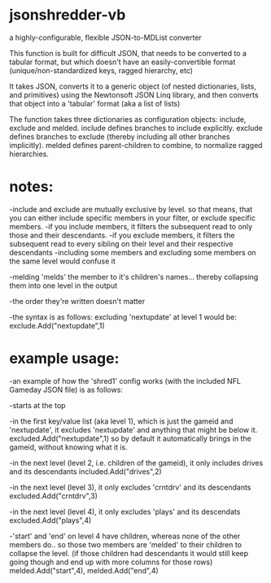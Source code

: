 # jsonshredder-vb
a highly-configurable, flexible JSON-to-MDList converter

This function is built for difficult JSON, that needs to be converted to a tabular format, but which doesn't have an easily-convertible format (unique/non-standardized keys, ragged hierarchy, etc)

It takes JSON, converts it to a generic object (of nested dictionaries, lists, and primitives) using the Newtonsoft JSON Linq library, and then converts that object into a 'tabular' format (aka a list of lists)

The function takes three dictionaries as configuration objects:
include, exclude and melded.
include defines branches to include explicitly.
exclude defines branches to exclude (thereby including all other branches implicitly).
melded defines parent-children to combine, to normalize ragged hierarchies.

# notes:
-include and exclude are mutually exclusive by level.
  so that means, that you can either include specific members in your filter, or exclude specific members.
-if you include members, it filters the subsequent read to only those and their descendants.
-if you exclude members, it filters the subsequent read to every sibling on their level and their respective descendants
-including some members and excluding some members on the same level would confuse it

-melding 'melds' the member to it's children's names... thereby collapsing them into one level in the output

-the order they're written doesn't matter

-the syntax is as follows:
      excluding 'nextupdate' at level 1 would be: exclude.Add("nextupdate",1)

# example usage:
-an example of how the 'shred1' config works (with the included NFL Gameday JSON file) is as follows:

 -starts at the top
 
 -in the first key/value list (aka level 1), which is just the gameid and 'nextupdate', it excludes 'nextupdate' and anything that might be below it.    excluded.Add("nextupdate",1)
      so by default it automatically brings in the gameid, without knowing what it is.
      
 -in the next level (level 2, i.e. children of the gameid), it only includes drives and its descendants  included.Add("drives",2)
 
 -in the next level (level 3), it only excludes 'crntdrv' and its descendants     excluded.Add("crntdrv",3)
 
 -in the next level (level 4), it only excludes 'plays' and its descendats   excluded.Add("plays",4)
 
 -'start' and 'end' on level 4 have children, whereas none of the other members do.. so those two members are 'melded' to their children to collapse the level. (if those children had descendants it would still keep going though and end up with more columns for those rows)  melded.Add("start",4),   melded.Add("end",4)
